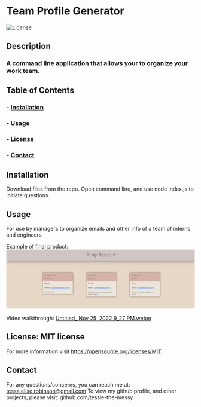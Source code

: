 # Team Profile Generator
  ![License](https://img.shields.io/badge/license-MIT-brightgreen)

  ## Description
   ### A command line application that allows your to organize your work team.
    
  ## Table of Contents
  ### - [Installation](#installation)
  ### - [Usage](#usage)
  ### - [License](#license)
  ### - [Contact](#contact)

## Installation
Download files from the repo. Open command line, and use node index.js to initiate questions.

## Usage
For use by managers to organize emails and other info of a team of interns and engineers.

Example of final product:
![example ss](./assets/images/team.png)

Video walkthrough:
[Untitled_ Nov 25, 2022 9_27 PM.webm](https://user-images.githubusercontent.com/115903135/204072830-f132168f-6b2c-42c1-bd8a-35d7034df559.webm)


## License: MIT license
For more information visit https://opensource.org/licenses/MIT
    
## Contact
For any questions/concerns, you can reach me at: tessa.elise.robinson@gmail.com
To view my github profile, and other projects, please visit: github.com/tessie-the-messy
